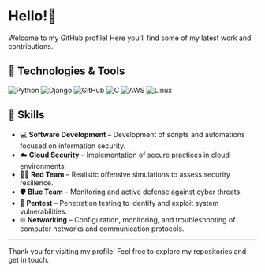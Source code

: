 <!-- Profile README -->

# Hello!👋

Welcome to my GitHub profile! Here you'll find some of my latest work and contributions.
<!-- 
## 🌟 About Me

- 🔭 I’m currently working on [Project Name]
- 🌱 I’m currently learning [Technology/Language]
- 👯 I’m looking to collaborate on [Type of Projects]
- 🤔 I’m looking for help with [Topic]
- 💬 Ask me about [Your Expertise/Interest]
- 📫 How to reach me: [Your Email or Contact Info]
- ⚡ Fun fact: [Interesting Fact About You]
-->
## 🔧 Technologies & Tools

![Python](https://img.shields.io/badge/-Python-3776AB?style=flat&logo=python&logoColor=white)
![Django](https://img.shields.io/badge/-Django-092E20?style=flat&logo=django&logoColor=white)
![GitHub](https://img.shields.io/badge/-GitHub-181717?style=flat&logo=github&logoColor=white)
![C](https://img.shields.io/badge/-C-A8B9CC?style=flat&logo=c&logoColor=white)
![AWS](https://img.shields.io/badge/-AWS-232F3E?style=flat&logo=amazon-aws&logoColor=white)
![Linux](https://img.shields.io/badge/-Linux-FCC624?style=flat&logo=linux&logoColor=black)

## 🧠 Skills

- 💻 **Software Development** – Development of scripts and automations focused on information security.
- ☁️ **Cloud Security** – Implementation of secure practices in cloud environments.
- 🕵️‍♂️ **Red Team** – Realistic offensive simulations to assess security resilience.
- 🛡️ **Blue Team** – Monitoring and active defense against cyber threats.
- 🧪 **Pentest** – Penetration testing to identify and exploit system vulnerabilities.
- 🌐 **Networking** – Configuration, monitoring, and troubleshooting of computer networks and communication protocols.


<!--
## 📈 GitHub Stats

![Your Name's GitHub Stats](https://github-readme-stats.vercel.app/api?username=ramonlean&show_icons=true&hide_title=true&count_private=true&hide=prs&theme=radical)

-->

<!--
## 🏆 GitHub Trophies

[![Your Name's Trophies](https://github-profile-trophy.vercel.app/?username=ramonlean)](https://github.com/ryo-ma/github-profile-trophy)

-->

<!--
## 🚀 Most Used Languages

![Your Name's Top Languages](https://github-readme-stats.vercel.app/api/top-langs/?username=ramonlean&layout=compact&theme=radical)

-->


<!--

## 📚 Latest Blog Posts

 BLOG-POST-LIST:START
 BLOG-POST-LIST:END
 


## 📍 Connect with Me

[![LinkedIn](https://img.shields.io/badge/-LinkedIn-0077B5?style=flat&logo=linkedin&logoColor=white)](https://www.linkedin.com/in/your-linkedin-profile)
[![Twitter](https://img.shields.io/badge/-Twitter-1DA1F2?style=flat&logo=twitter&logoColor=white)](https://twitter.com/your-twitter-handle)


## 📜 License

This profile README is licensed under the [MIT License](LICENSE).
-->
---

Thank you for visiting my profile! Feel free to explore my repositories and get in touch.


